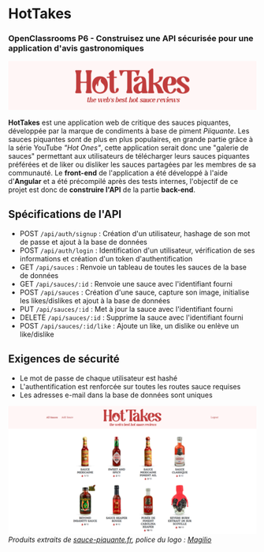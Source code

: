 # HotTakes
### OpenClassrooms P6 - Construisez une API sécurisée pour une application d'avis gastronomiques

![Banner](hottakes-banner.png)

**HotTakes** est une application web de critique des sauces piquantes, développée par la marque de condiments à base de piment *Piiquante*. Les sauces piquantes sont de plus en plus populaires, en grande partie grâce à la série YouTube *"Hot Ones"*, cette application serait donc une "galerie de sauces" permettant aux utilisateurs de télécharger leurs sauces piquantes préférées et de liker ou disliker les sauces partagées par les membres de sa communauté. Le **front-end** de l'application a été développé à l'aide d'**Angular** et a été précompilé après des tests internes, l'objectif de ce projet est donc de **construire l'API** de la partie **back-end**.

## Spécifications de l'API

* POST `/api/auth/signup` : Création d'un utilisateur, hashage de son mot de passe et ajout à la base de données
* POST `/api/auth/login` : Identification d'un utilisateur, vérification de ses informations et création d'un token d'authentification
* GET `/api/sauces` : Renvoie un tableau de toutes les sauces de la base de données
* GET `/api/sauces/:id` : Renvoie une sauce avec l'identifiant fourni
* POST `/api/sauces` : Création d'une sauce, capture son image, initialise les likes/dislikes et ajout à la base de données
* PUT `/api/sauces/:id` : Met à jour la sauce avec l'identifiant fourni
* DELETE `/api/sauces/:id` : Supprime la sauce avec l'identifiant fourni
* POST `/api/sauces/:id/like` : Ajoute un like, un dislike ou enlève un like/dislike

## Exigences de sécurité

* Le mot de passe de chaque utilisateur est hashé
* L'authentification est renforcée sur toutes les routes sauce requises
* Les adresses e-mail dans la base de données sont uniques

![Screenshot](desktop.png)
*Produits extraits de [sauce-piquante.fr](https://www.sauce-piquante.fr), police du logo \: [Magilio](https://www.behance.net/gallery/119990601/Magilio-A-Chic-Serif-Fonts)*
